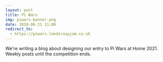 ```yaml
---
layout: post
title: Pi Wars
img: piwars-banner.png
date: 2010-06-21 11:00
redirect_to:
  - https://piwars.leedsraspjam.co.uk
---
```


We're writing a blog about designing our entry to Pi Wars at Home 2021. Weekly posts until the competition ends.